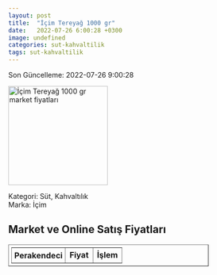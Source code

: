 ```yaml
---
layout: post
title:  "İçim Tereyağ 1000 gr"
date:   2022-07-26 6:00:28 +0300
image: undefined
categories: sut-kahvaltilik
tags: sut-kahvaltilik
---
```


Son Güncelleme: 2022-07-26 9:00:28

<img src="undefined" width="200" alt="İçim Tereyağ 1000 gr market fiyatları" />

Kategori: Süt, Kahvaltılık
<br />
Marka: İçim

<h2>Market ve Online Satış Fiyatları</h2>

<table border="1" style="padding: 5px;width:80%;">
  <tr>
    <td style="padding: 5px;"><strong>Perakendeci</strong></td>
    <td><strong>Fiyat</strong></td>
    <td><strong>İşlem</strong></td>
  </tr>
  
</table>
